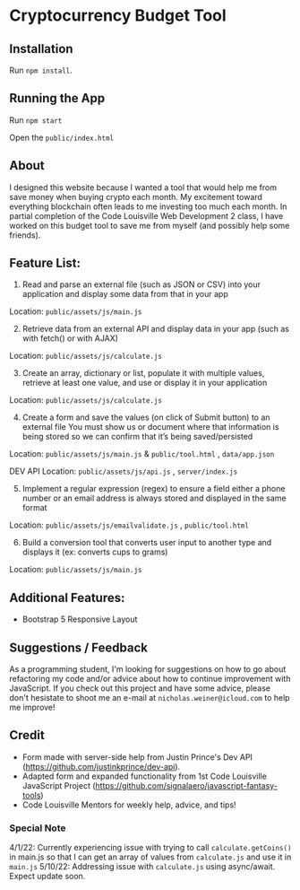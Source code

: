 # Cryptocurrency Budget Tool

## Installation

Run `npm install`.

## Running the App

Run `npm start`

Open the `public/index.html`

## About

I designed this website because I wanted a tool that would help me from save money when buying crypto each month. My excitement toward everything blockchain often leads to me investing too much each month. In partial completion of the Code Louisville Web Development 2 class, I have worked on this budget tool to save me from myself (and possibly help some friends).

## Feature List:

1. Read and parse an external file (such as JSON or CSV) into your application and display some data from that in your app

Location: ` public/assets/js/main.js `

2. Retrieve data from an external API and display data in your app (such as with fetch() or with AJAX)

Location: ` public/assets/js/calculate.js `

3. Create an array, dictionary or list, populate it with multiple values, retrieve at least one value, and use or display it in your application

Location: ` public/assets/js/calculate.js `

4. Create a form and save the values (on click of Submit button) to an external file 
You must show us or document where that information is being stored so we can confirm that it’s being saved/persisted

Location: ` public/assets/js/main.js ` & ` public/tool.html ` , ` data/app.json `

DEV API Location: `public/assets/js/api.js` , `server/index.js`

5. Implement a regular expression (regex) to ensure a field either a phone number or an email address is always stored and displayed in the same format

Location: ` public/assets/js/emailvalidate.js ` , `public/tool.html `

6. Build a conversion tool that converts user input to another type and displays it (ex: converts cups to grams)

Location: ` public/assets/js/main.js `


## Additional Features:

- Bootstrap 5 Responsive Layout

## Suggestions / Feedback

As a programming student, I'm looking for suggestions on how to go about refactoring my code and/or advice about how to continue improvement with JavaScript. If you check out this project and have some advice, please don't hesistate to shoot me an e-mail at ` nicholas.weiner@icloud.com ` to help me improve!


## Credit
- Form made with server-side help from Justin Prince's Dev API (https://github.com/justinkprince/dev-api).
- Adapted form and expanded functionality from 1st Code Louisville JavaScript Project (https://github.com/signalaero/javascript-fantasy-tools)
- Code Louisville Mentors for weekly help, advice, and tips!


### Special Note

4/1/22: Currently experiencing issue with trying to call ` calculate.getCoins() ` in main.js so that I can get an array of values from ` calculate.js ` and use it in ` main.js `
5/10/22: Addressing issue with ` calculate.js ` using async/await. Expect update soon.